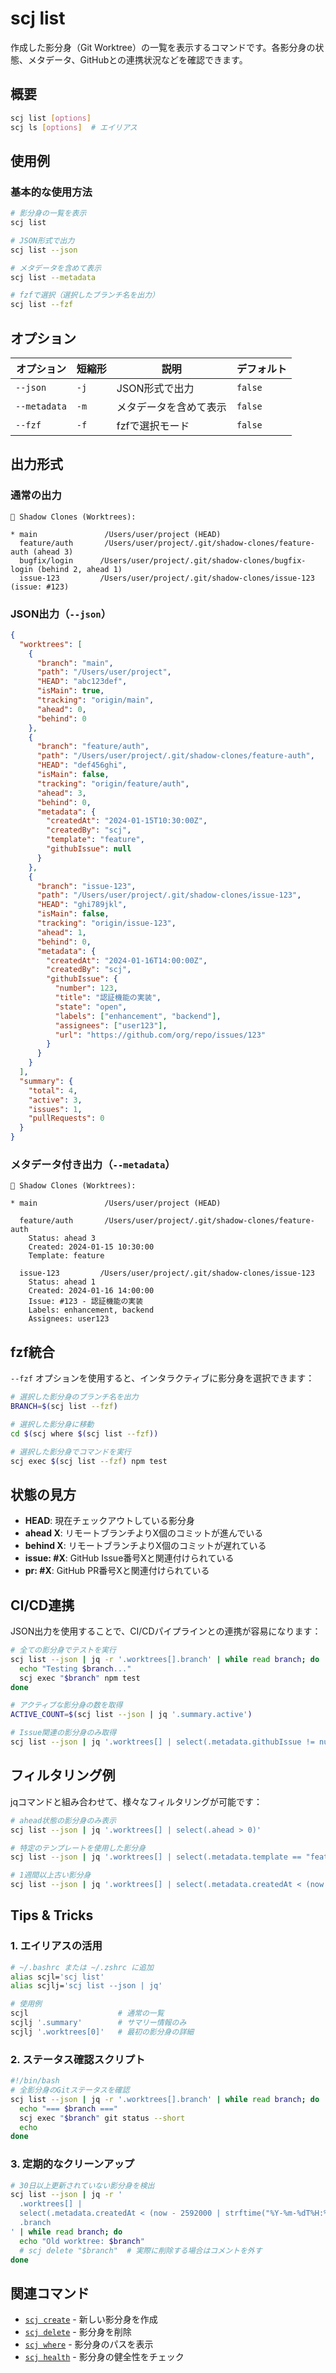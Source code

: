 # scj list

作成した影分身（Git Worktree）の一覧を表示するコマンドです。各影分身の状態、メタデータ、GitHubとの連携状況などを確認できます。

## 概要

```bash
scj list [options]
scj ls [options]  # エイリアス
```

## 使用例

### 基本的な使用方法

```bash
# 影分身の一覧を表示
scj list

# JSON形式で出力
scj list --json

# メタデータを含めて表示
scj list --metadata

# fzfで選択（選択したブランチ名を出力）
scj list --fzf
```

## オプション

| オプション | 短縮形 | 説明 | デフォルト |
|-----------|--------|------|-----------|
| `--json` | `-j` | JSON形式で出力 | `false` |
| `--metadata` | `-m` | メタデータを含めて表示 | `false` |
| `--fzf` | `-f` | fzfで選択モード | `false` |

## 出力形式

### 通常の出力

```
🥷 Shadow Clones (Worktrees):

* main               /Users/user/project (HEAD)
  feature/auth       /Users/user/project/.git/shadow-clones/feature-auth (ahead 3)
  bugfix/login      /Users/user/project/.git/shadow-clones/bugfix-login (behind 2, ahead 1)
  issue-123         /Users/user/project/.git/shadow-clones/issue-123 (issue: #123)
```

### JSON出力（`--json`）

```json
{
  "worktrees": [
    {
      "branch": "main",
      "path": "/Users/user/project",
      "HEAD": "abc123def",
      "isMain": true,
      "tracking": "origin/main",
      "ahead": 0,
      "behind": 0
    },
    {
      "branch": "feature/auth",
      "path": "/Users/user/project/.git/shadow-clones/feature-auth",
      "HEAD": "def456ghi",
      "isMain": false,
      "tracking": "origin/feature/auth",
      "ahead": 3,
      "behind": 0,
      "metadata": {
        "createdAt": "2024-01-15T10:30:00Z",
        "createdBy": "scj",
        "template": "feature",
        "githubIssue": null
      }
    },
    {
      "branch": "issue-123",
      "path": "/Users/user/project/.git/shadow-clones/issue-123",
      "HEAD": "ghi789jkl",
      "isMain": false,
      "tracking": "origin/issue-123",
      "ahead": 1,
      "behind": 0,
      "metadata": {
        "createdAt": "2024-01-16T14:00:00Z",
        "createdBy": "scj",
        "githubIssue": {
          "number": 123,
          "title": "認証機能の実装",
          "state": "open",
          "labels": ["enhancement", "backend"],
          "assignees": ["user123"],
          "url": "https://github.com/org/repo/issues/123"
        }
      }
    }
  ],
  "summary": {
    "total": 4,
    "active": 3,
    "issues": 1,
    "pullRequests": 0
  }
}
```

### メタデータ付き出力（`--metadata`）

```
🥷 Shadow Clones (Worktrees):

* main               /Users/user/project (HEAD)

  feature/auth       /Users/user/project/.git/shadow-clones/feature-auth
    Status: ahead 3
    Created: 2024-01-15 10:30:00
    Template: feature
    
  issue-123         /Users/user/project/.git/shadow-clones/issue-123
    Status: ahead 1
    Created: 2024-01-16 14:00:00
    Issue: #123 - 認証機能の実装
    Labels: enhancement, backend
    Assignees: user123
```

## fzf統合

`--fzf` オプションを使用すると、インタラクティブに影分身を選択できます：

```bash
# 選択した影分身のブランチ名を出力
BRANCH=$(scj list --fzf)

# 選択した影分身に移動
cd $(scj where $(scj list --fzf))

# 選択した影分身でコマンドを実行
scj exec $(scj list --fzf) npm test
```

## 状態の見方

- **HEAD**: 現在チェックアウトしている影分身
- **ahead X**: リモートブランチよりX個のコミットが進んでいる
- **behind X**: リモートブランチよりX個のコミットが遅れている
- **issue: #X**: GitHub Issue番号Xと関連付けられている
- **pr: #X**: GitHub PR番号Xと関連付けられている

## CI/CD連携

JSON出力を使用することで、CI/CDパイプラインとの連携が容易になります：

```bash
# 全ての影分身でテストを実行
scj list --json | jq -r '.worktrees[].branch' | while read branch; do
  echo "Testing $branch..."
  scj exec "$branch" npm test
done

# アクティブな影分身の数を取得
ACTIVE_COUNT=$(scj list --json | jq '.summary.active')

# Issue関連の影分身のみ取得
scj list --json | jq '.worktrees[] | select(.metadata.githubIssue != null)'
```

## フィルタリング例

jqコマンドと組み合わせて、様々なフィルタリングが可能です：

```bash
# ahead状態の影分身のみ表示
scj list --json | jq '.worktrees[] | select(.ahead > 0)'

# 特定のテンプレートを使用した影分身
scj list --json | jq '.worktrees[] | select(.metadata.template == "feature")'

# 1週間以上古い影分身
scj list --json | jq '.worktrees[] | select(.metadata.createdAt < (now - 604800 | strftime("%Y-%m-%dT%H:%M:%SZ")))'
```

## Tips & Tricks

### 1. エイリアスの活用

```bash
# ~/.bashrc または ~/.zshrc に追加
alias scjl='scj list'
alias scjlj='scj list --json | jq'

# 使用例
scjl                    # 通常の一覧
scjlj '.summary'        # サマリー情報のみ
scjlj '.worktrees[0]'   # 最初の影分身の詳細
```

### 2. ステータス確認スクリプト

```bash
#!/bin/bash
# 全影分身のGitステータスを確認
scj list --json | jq -r '.worktrees[].branch' | while read branch; do
  echo "=== $branch ==="
  scj exec "$branch" git status --short
  echo
done
```

### 3. 定期的なクリーンアップ

```bash
# 30日以上更新されていない影分身を検出
scj list --json | jq -r '
  .worktrees[] | 
  select(.metadata.createdAt < (now - 2592000 | strftime("%Y-%m-%dT%H:%M:%SZ"))) | 
  .branch
' | while read branch; do
  echo "Old worktree: $branch"
  # scj delete "$branch"  # 実際に削除する場合はコメントを外す
done
```

## 関連コマンド

- [`scj create`](./create.md) - 新しい影分身を作成
- [`scj delete`](./delete.md) - 影分身を削除
- [`scj where`](./where.md) - 影分身のパスを表示
- [`scj health`](./health.md) - 影分身の健全性をチェック